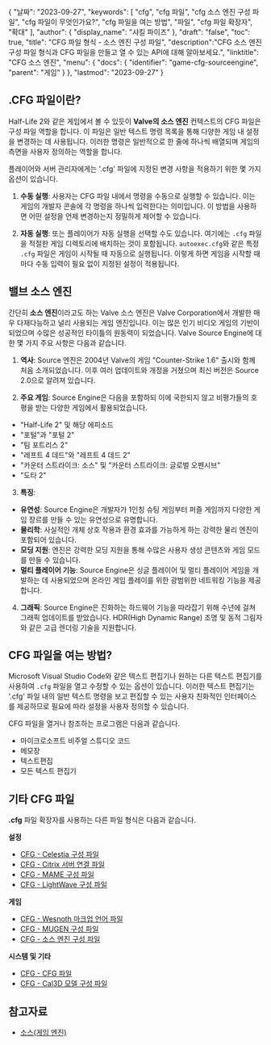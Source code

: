 {
"날짜": "2023-09-27",
  "keywords": [
"cfg",
"cfg 파일",
"cfg 소스 엔진 구성 파일",
"cfg 파일이 무엇인가요?",
"cfg 파일을 여는 방법",
"파일",
"cfg 파일 확장자",
"확대"
],
  "author": {
"display_name": "샤킬 파이즈"
},
"draft": "false",
"toc": true,
"title": "CFG 파일 형식 - 소스 엔진 구성 파일",
  "description":"CFG 소스 엔진 구성 파일 형식과 CFG 파일을 만들고 열 수 있는 API에 대해 알아보세요.",
"linktitle": "CFG 소스 엔진",
  "menu": {
    "docs": {
      "identifier": "game-cfg-sourceengine",
"parent": "게임"
}
},
"lastmod": "2023-09-27"
}

## .CFG 파일이란?

Half-Life 2와 같은 게임에서 볼 수 있듯이 **Valve의 소스 엔진** 컨텍스트의 CFG 파일은 구성 파일 역할을 합니다. 이 파일은 일반 텍스트 명령 목록을 통해 다양한 게임 내 설정을 변경하는 데 사용됩니다. 이러한 명령은 일반적으로 한 줄에 하나씩 배열되며 게임의 측면을 사용자 정의하는 역할을 합니다.

플레이어와 서버 관리자에게는 '.cfg' 파일에 지정된 변경 사항을 적용하기 위한 몇 가지 옵션이 있습니다.

1. **수동 실행**: 사용자는 CFG 파일 내에서 명령을 수동으로 실행할 수 있습니다. 이는 게임의 개발자 콘솔에 각 명령을 하나씩 입력한다는 의미입니다. 이 방법을 사용하면 어떤 설정을 언제 변경하는지 정밀하게 제어할 수 있습니다.
    





2. **자동 실행**: 또는 플레이어가 자동 실행을 선택할 수도 있습니다. 여기에는 `.cfg` 파일을 적절한 게임 디렉토리에 배치하는 것이 포함됩니다. `autoexec.cfg`와 같은 특정 `.cfg` 파일은 게임이 시작될 때 자동으로 실행됩니다. 이렇게 하면 게임을 시작할 때마다 수동 입력이 필요 없이 지정된 설정이 적용됩니다.

## 밸브 소스 엔진

간단히 **소스 엔진**이라고도 하는 Valve 소스 엔진은 Valve Corporation에서 개발한 매우 다재다능하고 널리 사용되는 게임 엔진입니다. 이는 많은 인기 비디오 게임의 기반이 되었으며 수많은 성공적인 타이틀의 원동력이 되었습니다. Valve Source Engine에 대한 몇 가지 주요 사항은 다음과 같습니다.

1. **역사**: Source 엔진은 2004년 Valve의 게임 "Counter-Strike 1.6" 출시와 함께 처음 소개되었습니다. 이후 여러 업데이트와 개정을 거쳤으며 최신 버전은 Source 2.0으로 알려져 있습니다.
    





2. **주요 게임**: Source Engine은 다음을 포함하되 이에 국한되지 않고 비평가들의 호평을 받는 다양한 게임에서 활용되었습니다.
    





- "Half-Life 2" 및 해당 에피소드
- "포털"과 "포털 2"
- "팀 포트리스 2"
- "레프트 4 데드"와 "레프트 4 데드 2"
- "카운터 스트라이크: 소스" 및 "카운터 스트라이크: 글로벌 오펜시브"
- "도타 2"
3. **특징**:
    





- **유연성**: Source Engine은 개발자가 1인칭 슈팅 게임부터 퍼즐 게임까지 다양한 게임 장르를 만들 수 있는 유연성으로 유명합니다.
- **물리학**: 사실적인 개체 상호 작용과 환경 효과를 가능하게 하는 강력한 물리 엔진이 포함되어 있습니다.
- **모딩 지원**: 엔진은 강력한 모딩 지원을 통해 수많은 사용자 생성 콘텐츠와 게임 모드를 만들 수 있습니다.
- **멀티 플레이어 기능**: Source Engine은 싱글 플레이어 및 멀티 플레이어 게임을 개발하는 데 사용되었으며 온라인 게임 플레이를 위한 광범위한 네트워킹 기능을 제공합니다.
    





4. **그래픽**: Source Engine은 진화하는 하드웨어 기능을 따라잡기 위해 수년에 걸쳐 그래픽 업데이트를 받았습니다. HDR(High Dynamic Range) 조명 및 동적 그림자와 같은 고급 렌더링 기술을 지원합니다.

## CFG 파일을 여는 방법?

Microsoft Visual Studio Code와 같은 텍스트 편집기나 원하는 다른 텍스트 편집기를 사용하여 `.cfg` 파일을 열고 수정할 수 있는 옵션이 있습니다. 이러한 텍스트 편집기는 '.cfg' 파일 내의 일반 텍스트 명령을 보고 편집할 수 있는 사용자 친화적인 인터페이스를 제공하므로 필요에 따라 설정을 사용자 정의할 수 있습니다.

CFG 파일을 열거나 참조하는 프로그램은 다음과 같습니다.

- 마이크로소프트 비주얼 스튜디오 코드
- 메모장
- 텍스트편집
- 모든 텍스트 편집기

## 기타 CFG 파일

**.cfg** 파일 확장자를 사용하는 다른 파일 형식은 다음과 같습니다.

**설정**
- [CFG - Celestia 구성 파일](/ko/settings/cfg-celestia/)
- [CFG - Citrix 서버 연결 파일](/ko/settings/cfg-citrix/)
- [CFG - MAME 구성 파일](/ko/settings/cfg-mame/)
- [CFG - LightWave 구성 파일](/ko/settings/cfg-lightwave/)

**게임**
- [CFG - Wesnoth 마크업 언어 파일](/ko/game/cfg-wesnoth/)
- [CFG - MUGEN 구성 파일](/ko/game/cfg-mugen/)
- [CFG - 소스 엔진 구성 파일](/ko/game/cfg-sourceengine/)

**시스템 및 기타**
- [CFG - CFG 파일](/ko/system/cfg/)
- [CFG - Cal3D 모델 구성 파일](/ko/misc/cfg-cal3d/)

## 참고자료
* [소스(게임 엔진)](https://en.wikipedia.org/wiki/Source_(game_engine))

